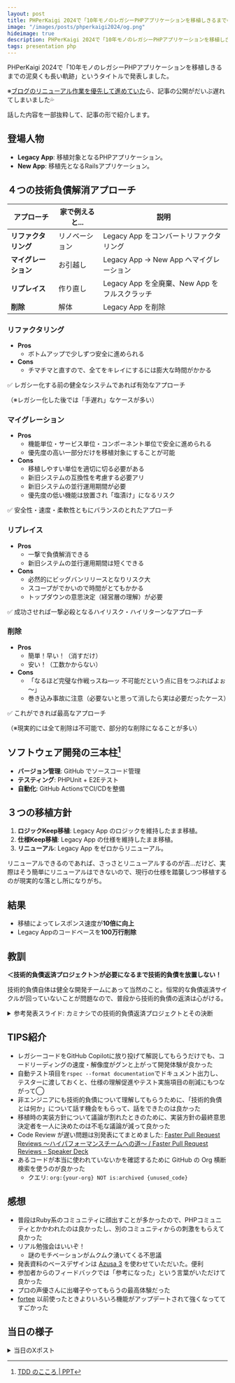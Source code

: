 ```yaml
---
layout: post
title: PHPerKaigi 2024で「10年モノのレガシーPHPアプリケーションを移植しきるまでの泥臭くも長い軌跡」を発表しました
image: "/images/posts/phperkaigi2024/og.png"
hideimage: true
description: PHPerKaigi 2024で「10年モノのレガシーPHPアプリケーションを移植しきるまでの泥臭くも長い軌跡」というタイトルで発表しました。話した内容を一部抜粋して、記事の形で紹介します。
tags: presentation php
---
```


PHPerKaigi 2024で「10年モノのレガシーPHPアプリケーションを移植しきるまでの泥臭くも長い軌跡」というタイトルで発表しました。

※[ブログのリニューアル作業を優先して進めていた](/redesign-with-v2-design/)ら、記事の公開がだいぶ遅れてしまいました💦

話した内容を一部抜粋して、記事の形で紹介します。

<script defer class="speakerdeck-embed" data-id="88ccf6c737ca48cbb62c1540f5704afb" data-ratio="1.7772511848341233" src="//speakerdeck.com/assets/embed.js"></script>

## 登場人物

- **Legacy App**: 移植対象となるPHPアプリケーション。
- **New App**: 移植先となるRailsアプリケーション。

## ４つの技術負債解消アプローチ

| アプローチ | 家で例えると... | 説明 |
|-----------------|--------------|---|
| **リファクタリング** | リノベーション | Legacy App をコンバートリファクタリング |
| **マイグレーション** | お引越し | Legacy App → New App ヘマイグレーション |
| **リプレイス** | 作り直し | Legacy App を全廃棄、New App をフルスクラッチ |
| **削除** | 解体 | Legacy App を削除 |

### リファクタリング

- **Pros**
  - ボトムアップで少しずつ安全に進められる
- **Cons**
  - チマチマと直すので、全てをキレイにするには膨大な時間がかかる

✅ レガシー化する前の健全なシステムであれば有効なアプローチ

（※レガシー化した後では「手遅れ」なケースが多い）

### マイグレーション

- **Pros**
  - 機能単位・サービス単位・コンポーネント単位で安全に進められる
  - 優先度の高い一部分だけを移植対象にすることが可能
- **Cons**
  - 移植しやすい単位を適切に切る必要がある
  - 新旧システムの互換性を考慮する必要アリ
  - 新旧システムの並行運用期間が必要
  - 優先度の低い機能は放置され「塩漬け」になるリスク

✅ 安全性・速度・柔軟性ともにバランスのとれたアプローチ

### リプレイス

- **Pros**
  - 一撃で負債解消できる
  - 新旧システムの並行運用期間は短くできる
- **Cons**
  - 必然的にビッグバンリリースとなりリスク大
  - スコープがでかいので時間がとてもかかる
  - トップダウンの意思決定（経営層の理解）が必要

✅ 成功させれば一撃必殺となるハイリスク・ハイリターンなアプローチ

### 削除

- **Pros**
  - 簡単！早い！（消すだけ）
  - 安い！（工数かからない）
- **Cons**
  - 「なるほど完璧な作戦っスね―ッ 不可能だという点に目をつぶればよぉ～」
  - 巻き込み事故に注意（必要ないと思って消したら実は必要だったケース）

✅ これができれば最高なアプローチ

（※現実的には全て削除は不可能で、部分的な削除になることが多い）

## ソフトウェア開発の三本柱[^three-pillars]

- **バージョン管理**: GitHub でソースコード管理
- **テスティング**: PHPUnit + E2Eテスト
- **自動化**: GitHub ActionsでCI/CDを整備

## ３つの移植方針

1. **ロジックKeep移植**: Legacy App のロジックを維持したまま移植。
2. **仕様Keep移植**: Legacy App の仕様を維持したまま移植。
3. **リニューアル**: Legacy App をゼロからリニューアル。

リニューアルできるのであれば、さっさとリニューアルするのが吉...だけど、実際はそう簡単にリニューアルはできないので、現行の仕様を踏襲しつつ移植するのが現実的な落とし所になりがち。

## 結果

- 移植によってレスポンス速度が**10倍に向上**
- Legacy Appのコードベースを**100万行削除**

## 教訓

**＜技術的負債返済プロジェクト＞が必要になるまで技術的負債を放置しない！**

技術的負債自体は健全な開発チームにあって当然のこと。恒常的な負債返済サイクルが回っていないことが問題なので、普段から技術的負債の返済は心がける。

<details>
  <summary>参考発表スライド: カミナシでの技術的負債返済プロジェクトとその決断</summary>

<script defer class="speakerdeck-embed" data-slide="13" data-id="81c34939ce2c4c6d95ac2bf9e0836074" data-ratio="1.7777777777777777" src="//speakerdeck.com/assets/embed.js"></script>

</details>


## TIPS紹介

- レガシーコードをGitHub Copilotに放り投げて解説してもらうだけでも、コードリーディングの速度・解像度がグンと上がって開発体験が良かった
- 自動テスト項目を`rspec --format documentation`でドキュメント出力し、テスターに渡しておくと、仕様の理解促進やテスト実施項目の削減にもつながって◯
- 非エンジニアにも技術的負債について理解してもらうために、「技術的負債とは何か」について話す機会をもらって、話をできたのは良かった
- 移植時の実装方針について議論が割れたときのために、実装方針の最終意思決定者を一人に決めたのは不毛な議論が減って良かった
- Code Review が遅い問題は別発表にてまとめました: [Faster Pull Request Reviews 〜ハイパフォーマンスチームへの道〜 / Faster Pull Request Reviews - Speaker Deck](https://speakerdeck.com/toshimaru/faster-pull-request-reviews)
- あるコードが本当に使われていないかを確認するために GitHub の Org 横断検索を使うのが良かった
  - クエリ: `org:{your-org} NOT is:archived {unused_code}`

## 感想

- 普段はRuby系のコミュニティに顔出すことが多かったので、PHPコミュニティとかかわれたのは良かったし、別のコミュニティからの刺激をもらえて良かった
- リアル勉強会はいいぞ！
  - 謎のモチベーションがムクムク湧いてくる不思議
- 発表資料のベースデザインは [Azusa 3](https://azusa3.sanographix.net/) を使わせていただいた。便利
- 参加者からのフィードバックでは「参考になった」という言葉がいただけて良かった
- プロの声優さんに出囃子やってもらうの最高体験だった
- [fortee](https://fortee.jp/) 以前使ったときよりいろいろ機能がアップデートされて強くなっててすごかった

## 当日の様子

<details>
  <summary>当日のXポスト</summary>

<script async src="https://platform.twitter.com/widgets.js" charset="utf-8"></script>

<h3>準備編</h3>

<blockquote class="twitter-tweet"><p lang="ja" dir="ltr">採択されたのでこちら来年のPHPerKaigiで話す予定です。PHP系イベントは初登壇なので楽しみ | 10年モノのレガシーPHPアプリケーションを移植しきるまでの泥臭くも長い軌跡 by toshimaru | プロポーザル | PHPerKaigi 2024 <a href="https://twitter.com/hashtag/phperkaigi?src=hash&amp;ref_src=twsrc%5Etfw">#phperkaigi</a> - <a href="https://t.co/02AzYAG3cT">https://t.co/02AzYAG3cT</a> <a href="https://t.co/GNBuf3EPzn">https://t.co/GNBuf3EPzn</a></p>&mdash; toshimaru (@toshimaru_e) <a href="https://twitter.com/toshimaru_e/status/1732558993137234275?ref_src=twsrc%5Etfw">December 7, 2023</a></blockquote> 
<blockquote class="twitter-tweet"><p lang="ja" dir="ltr">雑に社内研修用の資料を作り始めようと思って、デフォルトテーマが味気ないので Azusa 使うことにした。日本語環境でも大体いい感じになって素晴らしい » Azusa 3 - 大体いい感じになる無料Keynote・Googleスライドテンプレート <a href="https://t.co/v9M7guCpNw">https://t.co/v9M7guCpNw</a></p>&mdash; toshimaru (@toshimaru_e) <a href="https://twitter.com/toshimaru_e/status/1734462190588199103?ref_src=twsrc%5Etfw">December 12, 2023</a></blockquote> 
<blockquote class="twitter-tweet"><p lang="ja" dir="ltr"><a href="https://twitter.com/hashtag/phperkaigi?src=hash&amp;ref_src=twsrc%5Etfw">#phperkaigi</a> で発表する予定の資料チラ見せします！ 技術的負債解消に興味ある人は遊びにきてね〜（2024/03/08 10:40〜 Track B）<a href="https://t.co/GNBuf3EPzn">https://t.co/GNBuf3EPzn</a> <a href="https://t.co/4mUJXGDWLt">pic.twitter.com/4mUJXGDWLt</a></p>&mdash; toshimaru (@toshimaru_e) <a href="https://twitter.com/toshimaru_e/status/1764445531219398753?ref_src=twsrc%5Etfw">March 4, 2024</a></blockquote>

<h3>当日</h3>

<blockquote class="twitter-tweet"><p lang="ja" dir="ltr"><a href="https://twitter.com/hashtag/phperkaigi?src=hash&amp;ref_src=twsrc%5Etfw">#phperkaigi</a> このあと Track B で発表予定の資料を公開しておきました！ // 10年モノのレガシーPHPアプリケーションを移植しきるまでの泥臭くも長い軌跡 / legacy-php-app-migration <a href="https://t.co/H6LY27egys">https://t.co/H6LY27egys</a></p>&mdash; toshimaru (@toshimaru_e) <a href="https://twitter.com/toshimaru_e/status/1765909566959841441?ref_src=twsrc%5Etfw">March 8, 2024</a></blockquote> <script async src="https://platform.twitter.com/widgets.js" charset="utf-8"></script>
<blockquote class="twitter-tweet"><p lang="ja" dir="ltr"><a href="https://twitter.com/hashtag/phperkaigi?src=hash&amp;ref_src=twsrc%5Etfw">#phperkaigi</a> CLI, golangで作るとシングルバイナリで配布が簡単でいいよね。同じ理由でRustで作るのも便利。</p>&mdash; toshimaru (@toshimaru_e) <a href="https://twitter.com/toshimaru_e/status/1765933417152368658?ref_src=twsrc%5Etfw">March 8, 2024</a></blockquote> <script async src="https://platform.twitter.com/widgets.js" charset="utf-8"></script>
<blockquote class="twitter-tweet"><p lang="ja" dir="ltr"><a href="https://twitter.com/hashtag/phperkaigi?src=hash&amp;ref_src=twsrc%5Etfw">#phperkaigi</a> 発表終えたのでお先に酒クズします。アルコールとおつまみがデプロイされているのありがたし〜🙏</p>&mdash; toshimaru (@toshimaru_e) <a href="https://twitter.com/toshimaru_e/status/1765938036632944697?ref_src=twsrc%5Etfw">March 8, 2024</a></blockquote>
<blockquote class="twitter-tweet"><p lang="ja" dir="ltr"><a href="https://twitter.com/hashtag/phperkaigi?src=hash&amp;ref_src=twsrc%5Etfw">#phperkaigi</a> Rubyコミュニティの人たちがいらっしゃったので、PHPコミュニティでRubyコミュニティの談笑をするなどした</p>&mdash; toshimaru (@toshimaru_e) <a href="https://twitter.com/toshimaru_e/status/1765984115520889112?ref_src=twsrc%5Etfw">March 8, 2024</a></blockquote>
<blockquote class="twitter-tweet"><p lang="ja" dir="ltr"><a href="https://twitter.com/hashtag/phperkaigi?src=hash&amp;ref_src=twsrc%5Etfw">#phperkaigi</a> <a href="https://twitter.com/hashtag/d?src=hash&amp;ref_src=twsrc%5Etfw">#d</a> PHPer実行委員, キャラ立ちしている人が多くていい😇</p>&mdash; toshimaru (@toshimaru_e) <a href="https://twitter.com/toshimaru_e/status/1766001218693062999?ref_src=twsrc%5Etfw">March 8, 2024</a></blockquote>
<blockquote class="twitter-tweet"><p lang="ja" dir="ltr">女もすなるネイルといふものを、男もしてみむとてするなり<a href="https://twitter.com/hashtag/phperkaigi?src=hash&amp;ref_src=twsrc%5Etfw">#phperkaigi</a> <a href="https://t.co/SWc34e6KTa">pic.twitter.com/SWc34e6KTa</a></p>&mdash; toshimaru (@toshimaru_e) <a href="https://twitter.com/toshimaru_e/status/1766024372165480473?ref_src=twsrc%5Etfw">March 8, 2024</a></blockquote>
<blockquote class="twitter-tweet"><p lang="ja" dir="ltr">🍺のPush通知は最高でした<a href="https://twitter.com/hashtag/phperkaigi?src=hash&amp;ref_src=twsrc%5Etfw">#phperkaigi</a></p>&mdash; toshimaru (@toshimaru_e) <a href="https://twitter.com/toshimaru_e/status/1766029129470931284?ref_src=twsrc%5Etfw">March 8, 2024</a></blockquote>
<blockquote class="twitter-tweet"><p lang="ja" dir="ltr"><a href="https://twitter.com/hashtag/phperkaigi?src=hash&amp;ref_src=twsrc%5Etfw">#phperkaigi</a> お疲れ様でしたー！普段かかわらないコミュニティの方の話を聞いたり、懇親会でいろいろ話せて良かった〜</p>&mdash; toshimaru (@toshimaru_e) <a href="https://twitter.com/toshimaru_e/status/1766430609243845085?ref_src=twsrc%5Etfw">March 9, 2024</a></blockquote>
<blockquote class="twitter-tweet"><p lang="ja" dir="ltr">道産子だけどしっかり北海道にもITコミュニティが根付いてることが確認できたのは良かった</p>&mdash; toshimaru (@toshimaru_e) <a href="https://twitter.com/toshimaru_e/status/1766440174924534258?ref_src=twsrc%5Etfw">March 9, 2024</a></blockquote>
<blockquote class="twitter-tweet"><p lang="ja" dir="ltr">speakerdeckのTranscript文字化け問題困っていたけどこの方法で治った。ただ Preview App がPostScriptに対応しなくなったので、brewで入るghostscriptが必要 » Keynote で作成したスライドを Speaker Deck にアップロードすると Transcript が文字化けする問題への対処法 <a href="https://t.co/Zv0P5fp5yt">https://t.co/Zv0P5fp5yt</a></p>&mdash; toshimaru (@toshimaru_e) <a href="https://twitter.com/toshimaru_e/status/1766291799231140318?ref_src=twsrc%5Etfw">March 9, 2024</a></blockquote>
<blockquote class="twitter-tweet"><p lang="ja" dir="ltr"><a href="https://twitter.com/hashtag/phperkaigi?src=hash&amp;ref_src=twsrc%5Etfw">#phperkaigi</a> スピーカーとしてプロの声優さん（小桜エツコさん）のアナウンスとともに登場曲流れて喋り始めるの超新体験で、テンションブチ上がった</p>&mdash; toshimaru (@toshimaru_e) <a href="https://twitter.com/toshimaru_e/status/1766690309688447033?ref_src=twsrc%5Etfw">March 10, 2024</a></blockquote>

</details>

[^three-pillars]: [TDD のこころ \| PPT](https://www.slideshare.net/t_wada/the-spirit-of-tdd)
